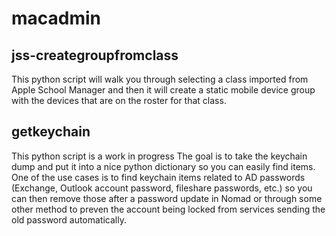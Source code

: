 # macadmin

## jss-creategroupfromclass

This python script will walk you through selecting a class imported from Apple School Manager and then it will create a static mobile device group with the devices that are on the roster for that class.

## getkeychain

This python script is a work in progress
The goal is to take the keychain dump and put it into a nice python dictionary so you can easily find items. One of the use cases is to find keychain items related to AD passwords (Exchange, Outlook account password, fileshare passwords, etc.) so you can then remove those after a password update in Nomad or through some other method to preven the account being locked from services sending the old password automatically.
